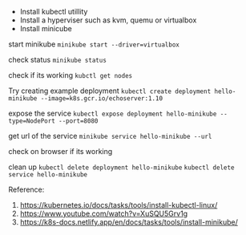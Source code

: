 - Install kubectl utillity
- Install a hyperviser such as kvm, quemu or virtualbox
- Install minicube

start minikube
`minikube start --driver=virtualbox`

check status
`minikube status`

check if its working
`kubctl get nodes`

Try creating example deployment
`kubectl create deployment hello-minikube --image=k8s.gcr.io/echoserver:1.10`

expose the service
`kubectl expose deployment hello-minikube --type=NodePort --port=8080`

get url of the service
`minikube service hello-minikube --url`

check on browser if its working

clean up
`kubectl delete deployment hello-minikube`
`kubectl delete service hello-minikube`


Reference: 
1. https://kubernetes.io/docs/tasks/tools/install-kubectl-linux/
2. https://www.youtube.com/watch?v=XuSQU5Grv1g
3. https://k8s-docs.netlify.app/en/docs/tasks/tools/install-minikube/

